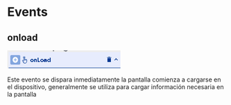 # Events

## onload

![](../../../.gitbook/assets/image%20%28291%29.png)

Este evento se dispara inmediatamente la pantalla comienza a cargarse en el dispositivo, generalmente se utiliza para cargar información necesaria en la pantalla

